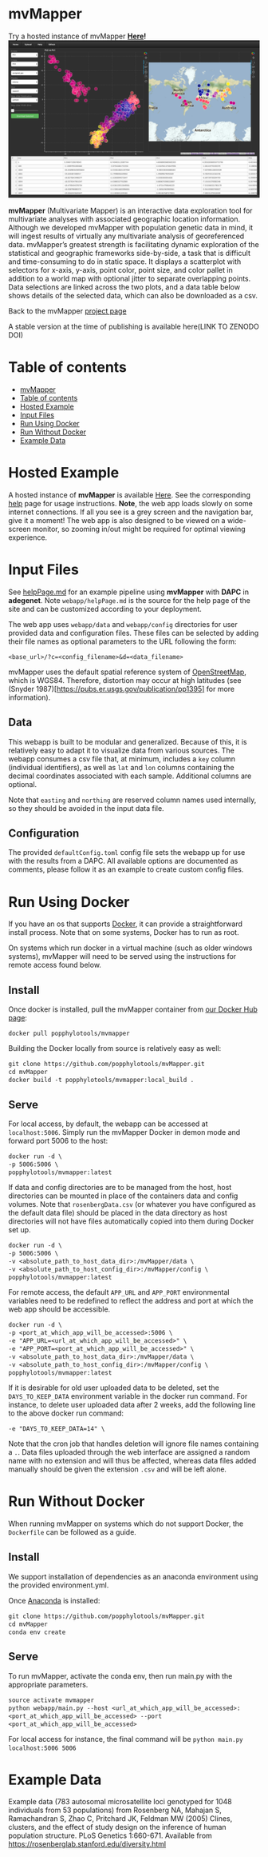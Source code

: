 mvMapper
========

Try a hosted instance of mvMapper **[Here](http://ctahr-peps.colo.hawaii.edu/)!**
![mvMapper](ScreenShot.png)

**mvMapper** (Multivariate Mapper) is an interactive data exploration tool for multivariate analyses with associated geographic location information. Although we developed mvMapper with population genetic data in mind, it will ingest results of virtually any multivariate analysis of georeferenced data. mvMapper’s greatest strength is facilitating dynamic exploration of the statistical and geographic frameworks side-by-side, a task that is difficult and time-consuming to do in static space. It displays a scatterplot with selectors for x-axis, y-axis, point color, point size, and color pallet in addition to a world map with optional jitter to separate overlapping points. Data selections are linked across the two plots, and a data table below shows details of the selected data, which can also be downloaded as a csv.

Back to the mvMapper [project page](https://popphylotools.github.io/mvMapper/)

A stable version at the time of publishing is available here(LINK TO ZENODO DOI)

Table of contents
=================

  * [mvMapper](#mvMapper)
  * [Table of contents](#table-of-contents)
  * [Hosted Example](#hosted-example)
  * [Input Files](#input-files)
  * [Run Using Docker](#run-using-docker)
  * [Run Without Docker](#run-without-docker)
  * [Example Data](#example-data)

Hosted Example
==============

A hosted instance of **mvMapper** is available [Here](http://ctahr-peps.colo.hawaii.edu/). See the corresponding [help](http://ctahr-peps.colo.hawaii.edu/help) page for usage instructions. **Note**, the web app loads slowly on some internet connections. If all you see is a grey screen and the navigation bar, give it a moment! The web app is also designed to be viewed on a wide-screen monitor, so zooming in/out might be required for optimal viewing experience.

Input Files
===========

See [helpPage.md](webapp/helpPage.md) for an example pipeline using **mvMapper** with **DAPC** in **adegenet**. Note `webapp/helpPage.md` is the source for the help page of the site and can be customized according to your deployment.

The web app uses `webapp/data` and `webapp/config` directories for user provided data and configuration files.
These files can be selected by adding their file names as optional parameters to the URL following the form:

```
<base_url>/?c=<config_filename>&d=<data_filename>
```

mvMapper uses the default spatial reference system of [OpenStreetMap](https://www.openstreetmap.org), which is WGS84. Therefore, distortion may occur at high latitudes (see (Snyder 1987)[https://pubs.er.usgs.gov/publication/pp1395] for more information).

Data
-----

This webapp is built to be modular and generalized.
Because of this, it is relatively easy to adapt it to visualize data from various sources.
The webapp consumes a csv file that, at minimum, includes a `key` column (individual identifiers),
as well as `lat` and `lon` columns containing the decimal coordinates associated with each sample.
Additional columns are optional.

Note that `easting` and `northing` are reserved column names used internally, so they should be avoided in the input data file.

Configuration
-------------

The provided `defaultConfig.toml` config file sets the webapp up for use with the results from a DAPC.
All available options are documented as comments, please follow it as an example to create custom config files.

Run Using Docker
================

If you have an os that supports [Docker](https://www.docker.com/), it can provide a straightforward install process. Note that on some systems, Docker has to run as root.

On systems which run docker in a virtual machine (such as older windows systems), mvMapper will need to be served using the instructions for remote access found below.

Install
-------

Once docker is installed, pull the mvMapper container from [our Docker Hub page](https://hub.docker.com/r/popphylotools/mvmapper/):

```
docker pull popphylotools/mvmapper
```

Building the Docker locally from source is relatively easy as well:

```
git clone https://github.com/popphylotools/mvMapper.git
cd mvMapper
docker build -t popphylotools/mvmapper:local_build .
```

Serve
-----

For local access, by default, the webapp can be accessed at `localhost:5006`.
Simply run the mvMapper Docker in demon mode and forward port 5006 to the host:

```
docker run -d \
-p 5006:5006 \
popphylotools/mvmapper:latest
```

If data and config directories are to be managed from the host, host directories can be mounted in place of the containers data and config volumes.
Note that `rosenbergData.csv` (or whatever you have configured as the default data file) should be placed in the data directory as host directories will not have files automatically copied into them during Docker set up.

```
docker run -d \
-p 5006:5006 \
-v <absolute_path_to_host_data_dir>:/mvMapper/data \
-v <absolute_path_to_host_config_dir>:/mvMapper/config \
popphylotools/mvmapper:latest
```

For remote access, the default `APP_URL` and `APP_PORT` environmental variables need to be redefined to reflect the address and port at which the web app should be accessible.

```
docker run -d \
-p <port_at_which_app_will_be_accessed>:5006 \
-e "APP_URL=<url_at_which_app_will_be_accessed>" \
-e "APP_PORT=<port_at_which_app_will_be_accessed>" \
-v <absolute_path_to_host_data_dir>:/mvMapper/data \
-v <absolute_path_to_host_config_dir>:/mvMapper/config \
popphylotools/mvmapper:latest
```

If it is desirable for old user uploaded data to be deleted, set the `DAYS_TO_KEEP_DATA` environment variable in the docker run command.
For instance, to delete user uploaded data after 2 weeks, add the following line to the above docker run command:

```
-e "DAYS_TO_KEEP_DATA=14" \
```

Note that the cron job that handles deletion will ignore file names containing a `.`.
Data files uploaded through the web interface are assigned a random name with no extension and will thus be affected,
whereas data files added manually should be given the extension `.csv` and will be left alone.

Run Without Docker
==================

When running mvMapper on systems which do not support Docker, the `Dockerfile` can be followed as a guide.

Install
-------

We support installation of dependencies as an anaconda environment using the provided environment.yml.

Once [Anaconda](https://docs.continuum.io/anaconda/install/) is installed:

```
git clone https://github.com/popphylotools/mvMapper.git
cd mvMapper
conda env create
```

Serve
-----

To run mvMapper, activate the conda env, then run main.py with the appropriate parameters.

```
source activate mvmapper
python webapp/main.py --host <url_at_which_app_will_be_accessed>:<port_at_which_app_will_be_accessed> --port <port_at_which_app_will_be_accessed>
```

For local access for instance, the final command will be `python main.py localhost:5006 5006`

Example Data
============

Example data (783 autosomal microsatellite loci genotyped for 1048 individuals from 53 populations) from 
Rosenberg NA, Mahajan S, Ramachandran S, Zhao C, Pritchard JK, Feldman MW (2005) Clines, clusters, and the effect of study design on the inference of human population structure. PLoS Genetics 1:660-671.
Available from <https://rosenberglab.stanford.edu/diversity.html>
